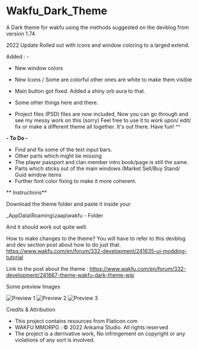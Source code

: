 # Wakfu_Dark_Theme
A Dark theme for wakfu using the methods suggested on the devblog from version 1.74 

2022 Update Rolled out
with icons and window coloring to a larged extend.

Added : -
- New window colors
- New Icons / Some are colorful other ones are white to make them visible
- Main button got fixed. Added a shiny orb aura to that.
- Some other things here and there.

- Project files (PSD) files are now included, Now you can go through and see my messy work on this (sorry)
Feel free to use it to work upon/ edit/ fix or make a different theme all together. It's out there. 
Have fun! ^^

**- To Do -**
- Find and fix some of the text input bars.
- Other parts which might be missing
- The player passport and clan member intro book/page is still the same.
- Parts which sticks out of the main windows (Market Sell/Buy Stand/ Guid window items
-  Further font color fixing to make it more coherent. 

** Instructions**

Download the theme folder and paste it inside your

_AppData\Roaming\zaap\wakfu - Folder


And it should work out quite well.

How to make changes to the theme? You will have to refer to this devblog and dev section post about how to do just that.
 https://www.wakfu.com/en/forum/332-development/241635-ui-modding-tutorial
 
 Link to the post about the theme : https://www.wakfu.com/en/forum/332-development/241667-theme-wakfu-dark-theme-wip

Some preview Images

![Preview 1](https://i.imgur.com/VMsJAW8.png)
![Preview 2](https://i.imgur.com/CkFJdXb.png)
![Preview 3](https://i.imgur.com/8SAeIJK.png)


Credits & Attribution 
- This project contains resources from Flaticon.com
- WAKFU MMORPG : © 2022 Ankama Studio. All rights reserved
- The project is a derrivative work, No infringement on copyright or any violations of any sort is involved.

